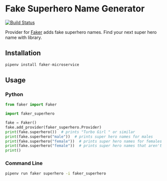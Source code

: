 # Fake Superhero Name Generator
[![Build Status](https://travis-ci.org/dancingcactus/faker-superhero.svg?branch=master)](https://travis-ci.org/dancingcactus/faker-superhero)

Provider for [Faker](https://faker.readthedocs.io/en/master/) adds fake superhero names. Find your next super hero name with library.

## Installation

```python
pipenv install faker-microservice
```

## Usage

### Python

```python
from faker import Faker

import faker_superhero

fake = Faker()
fake.add_provider(faker_superhero.Provider)
print(fake.superhero())  # prints "Turbo Girl " or similar
print(fake.superhero("male"))  # prints super hero names for males
print(fake.superhero("female"))  # prints super hero names for females
print(fake.superhero("female"))  # prints super hero names that aren't gender specific
print()
```

### Command Line

```bash
pipenv run faker superhero -i faker_superhero
```
